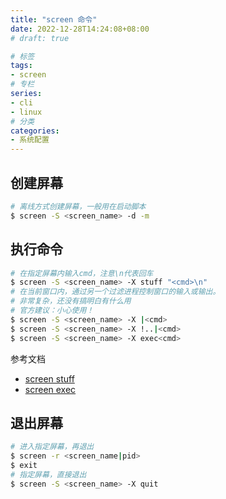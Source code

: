 ```yaml
---
title: "screen 命令"
date: 2022-12-28T14:24:08+08:00
# draft: true

# 标签
tags:
- screen
# 专栏
series:
- cli
- linux
# 分类
categories:
- 系统配置
---
```


## 创建屏幕
```bash
# 离线方式创建屏幕，一般用在启动脚本
$ screen -S <screen_name> -d -m
```

## 执行命令
```bash
# 在指定屏幕内输入cmd，注意\n代表回车
$ screen -S <screen_name> -X stuff "<cmd>\n"
# 在当前窗口内，通过另一个过滤进程控制窗口的输入或输出。
# 非常复杂，还没有搞明白有什么用
# 官方建议：小心使用！
$ screen -S <screen_name> -X |<cmd>
$ screen -S <screen_name> -X !..|<cmd>
$ screen -S <screen_name> -X exec<cmd>
```
参考文档
- [screen stuff](https://www.gnu.org/software/screen/manual/screen.html#index-stuff)
- [screen exec](https://www.gnu.org/software/screen/manual/screen.html#index-exec)

## 退出屏幕
```bash
# 进入指定屏幕，再退出
$ screen -r <screen_name|pid>
$ exit
# 指定屏幕，直接退出
$ screen -S <screen_name> -X quit
```